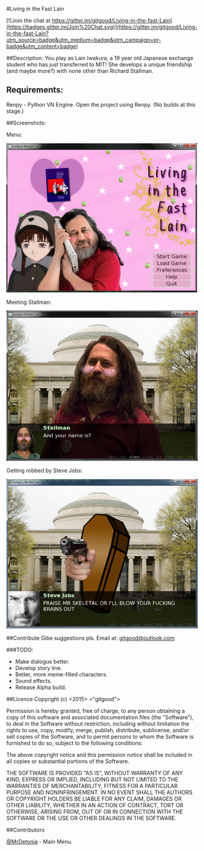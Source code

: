 #Living in the Fast Lain

[![Join the chat at https://gitter.im/gitgood/Living-in-the-fast-Lain](https://badges.gitter.im/Join%20Chat.svg)](https://gitter.im/gitgood/Living-in-the-fast-Lain?utm_source=badge&utm_medium=badge&utm_campaign=pr-badge&utm_content=badge)

##Description:
You play as Lain Iwakura, a 19 year old Japanese exchange student who has just transferred to MIT! She develops a unique friendship (and maybe more?) with none other than Richard Stallman. 

## Requirements:

Renpy - Python VN Engine. Open the project using Renpy. (No builds at this stage.)

##Screenshots:

Menu:

![Menu](/screenshots/menu.png)

Meeting Stallman:

![Stallman](/screenshots/stallman.png)

Getting robbed by Steve Jobs:

![Jobs](/screenshots/jobs.png)


##Contribute
Gibe suggestions pls. Email at: gitgood@outlook.com

###TODO:

* Make dialogue better.
* Develop story line.
* Better, more meme-filled characters.
* Sound effects.
* Release Alpha build.

##Licence
Copyright (c) <2015> <"gitgood">



Permission is hereby granted, free of charge, to any person obtaining a copy
of this software and associated documentation files (the "Software"), to deal
in the Software without restriction, including without limitation the rights
to use, copy, modify, merge, publish, distribute, sublicense, and/or sell
copies of the Software, and to permit persons to whom the Software is
furnished to do so, subject to the following conditions:


The above copyright notice and this permission notice shall be included in
all copies or substantial portions of the Software.



THE SOFTWARE IS PROVIDED "AS IS", WITHOUT WARRANTY OF ANY KIND, EXPRESS OR
IMPLIED, INCLUDING BUT NOT LIMITED TO THE WARRANTIES OF MERCHANTABILITY,
FITNESS FOR A PARTICULAR PURPOSE AND NONINFRINGEMENT.  IN NO EVENT SHALL THE
AUTHORS OR COPYRIGHT HOLDERS BE LIABLE FOR ANY CLAIM, DAMAGES OR OTHER
LIABILITY, WHETHER IN AN ACTION OF CONTRACT, TORT OR OTHERWISE, ARISING FROM,
OUT OF OR IN CONNECTION WITH THE SOFTWARE OR THE USE OR OTHER DEALINGS IN
THE SOFTWARE.

##Contributors

[@MrDetonia](https://github.com/MrDetonia) - Main Menu.
